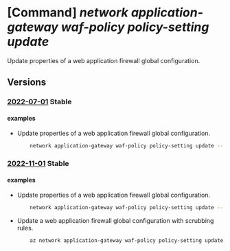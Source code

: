 # [Command] _network application-gateway waf-policy policy-setting update_

Update properties of a web application firewall global configuration.

## Versions

### [2022-07-01](/Resources/mgmt-plane/L3N1YnNjcmlwdGlvbnMve30vcmVzb3VyY2Vncm91cHMve30vcHJvdmlkZXJzL21pY3Jvc29mdC5uZXR3b3JrL2FwcGxpY2F0aW9uZ2F0ZXdheXdlYmFwcGxpY2F0aW9uZmlyZXdhbGxwb2xpY2llcy97fQ==/2022-07-01.xml) **Stable**

<!-- mgmt-plane /subscriptions/{}/resourcegroups/{}/providers/microsoft.network/applicationgatewaywebapplicationfirewallpolicies/{} 2022-07-01 properties.policySettings -->

#### examples

- Update properties of a web application firewall global configuration.
    ```bash
        network application-gateway waf-policy policy-setting update --mode Prevention --policy-name MyPolicy --resource-group MyResourceGroup --state Disabled
    ```

### [2022-11-01](/Resources/mgmt-plane/L3N1YnNjcmlwdGlvbnMve30vcmVzb3VyY2Vncm91cHMve30vcHJvdmlkZXJzL21pY3Jvc29mdC5uZXR3b3JrL2FwcGxpY2F0aW9uZ2F0ZXdheXdlYmFwcGxpY2F0aW9uZmlyZXdhbGxwb2xpY2llcy97fQ==/2022-11-01.xml) **Stable**

<!-- mgmt-plane /subscriptions/{}/resourcegroups/{}/providers/microsoft.network/applicationgatewaywebapplicationfirewallpolicies/{} 2022-11-01 properties.policySettings -->

#### examples

- Update properties of a web application firewall global configuration.
    ```bash
        network application-gateway waf-policy policy-setting update --mode Prevention --policy-name MyPolicy --resource-group MyResourceGroup --state Disabled
    ```

- Update a web application firewall global configuration with scrubbing rules.
    ```bash
        az network application-gateway waf-policy policy-setting update -g MyResourceGroup --policy-name MyPolicySetting --request-body-inspect-limit-in-kb 64 --file-upload-enforcement True --request-body-enforcement False --log-scrubbing-state Enabled --scrubbing-rules [{"state":"Enabled","match-variable":"RequestArgNames","selector-match-operator":"Equals","selector":"test"},{"state":"Enabled","match-variable":"RequestIPAddress","selector-match-operator":"EqualsAny","selector":null}]
    ```
